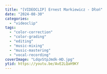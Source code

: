 ```yaml
---
title: "[VIDEOCLIP] Ernest Markiewicz - Dłoń"
date: "2024-08-30"
categories:
  - "videoclip"
tags:
  - "color-correction"
  - "color-grading"
  - "editing"
  - "music-mixing"
  - "music-mastering"
  - "vocal-recording"
coverImage: "LdqvStpJmdk-HD.jpg"
ytid: https://youtu.be/AvE2LQaH9KY
---
```

